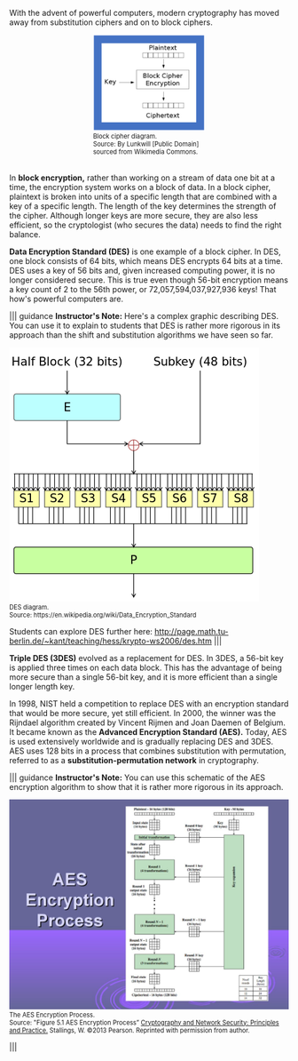 With the advent of powerful computers, modern cryptography has moved away from substitution ciphers and on to block ciphers. 


<figure class="snippetimg" style="margin: 0 auto;width:40%">
  <img src=".guides/img/blockcipher.PNG" alt="By Lunkwill [Public Domain]sourced from Wikimedia Commons.">
  <figcaption style="font-size: 0.8em; text-align: left;"> Block cipher diagram.
  </br>
 Source: By Lunkwill [Public Domain] sourced from Wikimedia Commons.</figcaption>
</figure>
<br>

In **block encryption,** rather than working on a stream of data one bit at a time, the encryption system works on a block of data. In a block cipher, plaintext is broken into units of a specific length that are combined with a key of a specific length. The length of the key determines the strength of the cipher. Although longer keys are more secure, they are also less efficient, so the cryptologist (who secures the data) needs to find the right balance. 

**Data Encryption Standard (DES)** is one example of a block cipher. In DES, one block consists of 64 bits, which means DES encrypts 64 bits at a time. DES uses a key of 56 bits and, given increased computing power, it is no longer considered secure. This is true even though 56-bit encryption means a key count of 2 to the 56th power, or 72,057,594,037,927,936 keys! That how's powerful computers are.  

||| guidance
**Instructor's Note:** Here's a complex graphic describing DES. You can use it to explain to students that DES is rather more rigorous in its approach than the shift and substitution algorithms we have seen so far.

<figure class="snippetimg" style="margin: 0 auto;width:100%">
  <img src=".guides/img/DES.png" alt="Source: https://en.wikipedia.org/wiki/Data_Encryption_Standard">
  <figcaption style="font-size: 0.8em; text-align: left;"> DES diagram.
  </br>
 Source: https://en.wikipedia.org/wiki/Data_Encryption_Standard</figcaption>
</figure>

Students can explore DES further here: http://page.math.tu-berlin.de/~kant/teaching/hess/krypto-ws2006/des.htm
|||

**Triple DES (3DES)** evolved as a replacement for DES. In 3DES, a 56-bit key is applied three times on each data block. This has the advantage of being more secure than a single 56-bit key, and it is more efficient than a single longer length key.

 In 1998, NIST held a competition to replace DES with an encryption standard that would be more secure, yet still efficient.  In 2000, the winner was the Rijndael algorithm created by Vincent Rijmen and Joan Daemen of Belgium. It became known as the **Advanced Encryption Standard (AES).** Today, AES is used extensively worldwide and is gradually replacing DES and 3DES. AES uses 128 bits in a process that combines substitution  with permutation, referred to as a **substitution-permutation network** in cryptography.  


||| guidance
**Instructor's Note:** You can use this schematic of the AES encryption algorithm to show that it is rather more rigorous in its approach. 

<figure class="snippetimg" style="margin: 0 auto;width:100%">
  <img src=".guides/img/aes.jpg" alt="Source: Figure 5.1 AES Encryption Process” <u>Cryptography and Network Security: Principles and Practice.</u> Stallings, W. ©2013 Pearson. Reprinted with permission from author.d">
  <figcaption style="font-size: 0.8em; text-align: left;"> The AES Encryption Process.
  </br>
  Source: "Figure 5.1 AES Encryption Process” <u>Cryptography and Network Security: Principles and Practice.</u> Stallings, W. ©2013 Pearson. Reprinted with permission from author.</figcaption>
</figure>

|||